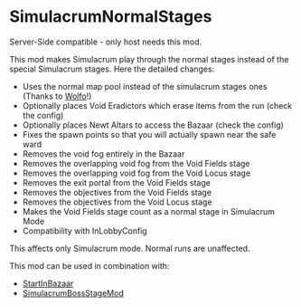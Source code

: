 # SimulacrumNormalStages

Server-Side compatible - only host needs this mod.

This mod makes Simulacrum play through the normal stages instead of the special Simulacrum stages. Here the detailed changes:

- Uses the normal map pool instead of the simulacrum stages ones (Thanks to [Wolfo](https://thunderstore.io/package/Wolfo/)!)
- Optionally places Void Eradictors which erase items from the run (check the config)
- Optionally places Newt Altars to access the Bazaar (check the config)
- Fixes the spawn points so that you will actually spawn near the safe ward
- Removes the void fog entirely in the Bazaar
- Removes the overlapping void fog from the Void Fields stage
- Removes the overlapping void fog from the Void Locus stage
- Removes the exit portal from the Void Fields stage
- Removes the objectives from the Void Fields stage
- Removes the objectives from the Void Locus stage
- Makes the Void Fields stage count as a normal stage in Simulacrum Mode
- Compatibility with InLobbyConfig

This affects only Simulacrum mode. Normal runs are unaffected.

This mod can be used in combination with:

- [StartInBazaar](https://thunderstore.io/package/MagnusMagnuson/StartInBazaar/)
- [SimulacrumBossStageMod](https://thunderstore.io/package/Def/SimulacrumBossStageMod/)
